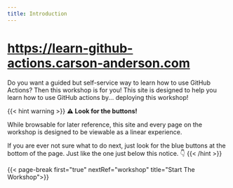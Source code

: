 ```yaml
---
title: Introduction
---
```


# https://learn-github-actions.carson-anderson.com

Do you want a guided but self-service way to learn how to use GitHub Actions? Then this workshop is for you!
This site is designed to help you learn how to use GitHub actions by... deploying this workshop!

{{< hint warning >}}
**⚠️ Look for the buttons!**

While browsable for later reference, this site and every page on the workshop is designed to be viewable as a linear experience.


If you are ever not sure what to do next, just look for the blue buttons at the bottom of the page. Just
like the one just below this notice. 👇
{{< /hint >}}


{{< page-break first="true" nextRef="workshop" title="Start The Workshop">}}
